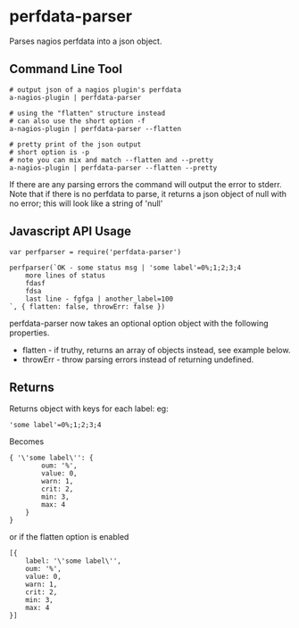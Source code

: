 perfdata-parser
===============

Parses nagios perfdata into a json object.

Command Line Tool
-----------------

    # output json of a nagios plugin's perfdata
    a-nagios-plugin | perfdata-parser
    
    # using the "flatten" structure instead
    # can also use the short option -f
    a-nagios-plugin | perfdata-parser --flatten

    # pretty print of the json output
    # short option is -p
    # note you can mix and match --flatten and --pretty
    a-nagios-plugin | perfdata-parser --flatten --pretty

If there are any parsing errors the command will output the error to stderr.
Note that if there is no perfdata to parse, it returns a json object of null with no error; this will look like a string of 'null'

Javascript API Usage
---------------------

    var perfparser = require('perfdata-parser')

    perfparser(`OK - some status msg | 'some label'=0%;1;2;3;4
        more lines of status
        fdasf
        fdsa
        last line - fgfga | another_label=100
    `, { flatten: false, throwErr: false })

perfdata-parser now takes an optional option object with the following properties.

  * flatten  - if truthy, returns an array of objects instead, see example below.
  * throwErr - throw parsing errors instead of returning undefined.

Returns
-------

Returns object with keys for each label: eg:

    'some label'=0%;1;2;3;4

Becomes

    { '\'some label\'': {
            oum: '%',
            value: 0,
            warn: 1,
            crit: 2,
            min: 3,
            max: 4
        }
    }

or if the flatten option is enabled

    [{  
        label: '\'some label\'',
        oum: '%',
        value: 0,
        warn: 1,
        crit: 2,
        min: 3,
        max: 4
    }]

